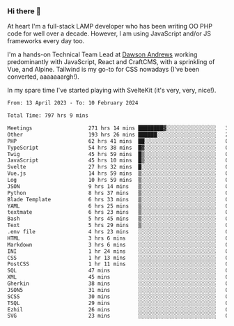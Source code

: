 ### Hi there 👋

<!--
**JamesNock/JamesNock** is a ✨ _special_ ✨ repository because its `README.md` (this file) appears on your GitHub profile.

Here are some ideas to get you started:

- 🔭 I’m currently working on ...
- 🌱 I’m currently learning ...
- 👯 I’m looking to collaborate on ...
- 🤔 I’m looking for help with ...
- 💬 Ask me about ...
- 📫 How to reach me: ...
- 😄 Pronouns: ...
- ⚡ Fun fact: ...
-->
At heart I'm a full-stack LAMP developer who has been writing OO PHP code for well over a decade. However, I am using JavaScript and/or JS frameworks every day too.

I'm a hands-on Technical Team Lead at [Dawson Andrews](https://www.dawsonandrews.com/) working predominantly with JavaScript, React and CraftCMS, with a sprinkling of Vue, and Alpine. Tailwind is my go-to for CSS nowadays (I've been converted, aaaaaaargh!).

In my spare time I've started playing with SvelteKit (it's very, very, nice!).

<!--START_SECTION:waka-->

```txt
From: 13 April 2023 - To: 10 February 2024

Total Time: 797 hrs 9 mins

Meetings                  271 hrs 14 mins ████████▓░░░░░░░░░░░░░░░░   34.04 %
Other                     193 hrs 26 mins ██████░░░░░░░░░░░░░░░░░░░   24.27 %
PHP                       62 hrs 41 mins  ██░░░░░░░░░░░░░░░░░░░░░░░   07.87 %
TypeScript                54 hrs 38 mins  █▓░░░░░░░░░░░░░░░░░░░░░░░   06.86 %
Twig                      45 hrs 59 mins  █▒░░░░░░░░░░░░░░░░░░░░░░░   05.77 %
JavaScript                45 hrs 10 mins  █▒░░░░░░░░░░░░░░░░░░░░░░░   05.67 %
Svelte                    27 hrs 32 mins  █░░░░░░░░░░░░░░░░░░░░░░░░   03.46 %
Vue.js                    14 hrs 59 mins  ▒░░░░░░░░░░░░░░░░░░░░░░░░   01.88 %
Log                       10 hrs 59 mins  ▒░░░░░░░░░░░░░░░░░░░░░░░░   01.38 %
JSON                      9 hrs 14 mins   ▒░░░░░░░░░░░░░░░░░░░░░░░░   01.16 %
Python                    8 hrs 37 mins   ▒░░░░░░░░░░░░░░░░░░░░░░░░   01.08 %
Blade Template            6 hrs 33 mins   ▒░░░░░░░░░░░░░░░░░░░░░░░░   00.82 %
YAML                      6 hrs 25 mins   ▒░░░░░░░░░░░░░░░░░░░░░░░░   00.81 %
textmate                  6 hrs 23 mins   ▒░░░░░░░░░░░░░░░░░░░░░░░░   00.80 %
Bash                      5 hrs 45 mins   ▒░░░░░░░░░░░░░░░░░░░░░░░░   00.72 %
Text                      5 hrs 29 mins   ▒░░░░░░░░░░░░░░░░░░░░░░░░   00.69 %
.env file                 4 hrs 23 mins   ░░░░░░░░░░░░░░░░░░░░░░░░░   00.55 %
HTML                      3 hrs 6 mins    ░░░░░░░░░░░░░░░░░░░░░░░░░   00.39 %
Markdown                  3 hrs 6 mins    ░░░░░░░░░░░░░░░░░░░░░░░░░   00.39 %
INI                       1 hr 24 mins    ░░░░░░░░░░░░░░░░░░░░░░░░░   00.18 %
CSS                       1 hr 13 mins    ░░░░░░░░░░░░░░░░░░░░░░░░░   00.15 %
PostCSS                   1 hr 11 mins    ░░░░░░░░░░░░░░░░░░░░░░░░░   00.15 %
SQL                       47 mins         ░░░░░░░░░░░░░░░░░░░░░░░░░   00.10 %
XML                       45 mins         ░░░░░░░░░░░░░░░░░░░░░░░░░   00.09 %
Gherkin                   38 mins         ░░░░░░░░░░░░░░░░░░░░░░░░░   00.08 %
JSON5                     31 mins         ░░░░░░░░░░░░░░░░░░░░░░░░░   00.07 %
SCSS                      30 mins         ░░░░░░░░░░░░░░░░░░░░░░░░░   00.06 %
TSQL                      29 mins         ░░░░░░░░░░░░░░░░░░░░░░░░░   00.06 %
Ezhil                     26 mins         ░░░░░░░░░░░░░░░░░░░░░░░░░   00.06 %
SVG                       23 mins         ░░░░░░░░░░░░░░░░░░░░░░░░░   00.05 %
```

<!--END_SECTION:waka-->
